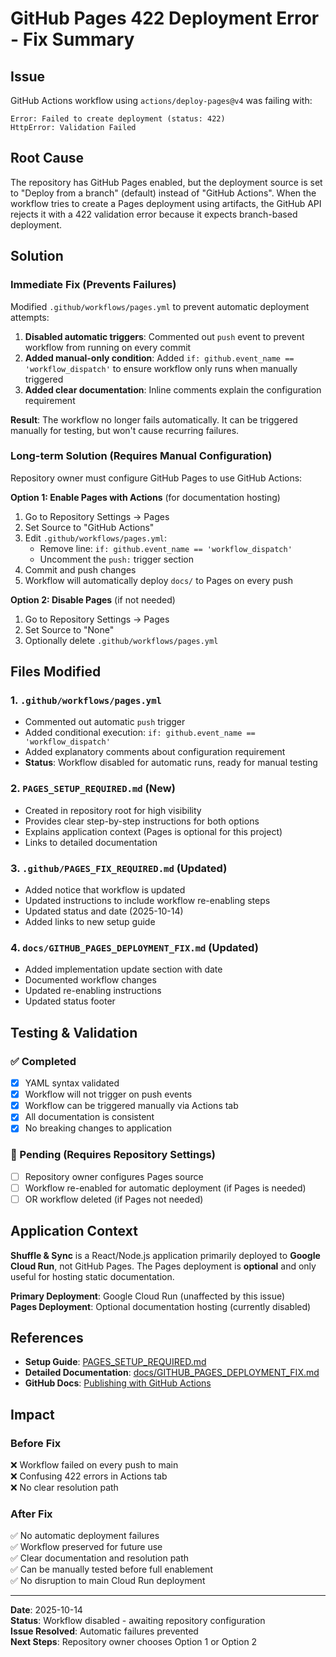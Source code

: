 # GitHub Pages 422 Deployment Error - Fix Summary

## Issue

GitHub Actions workflow using `actions/deploy-pages@v4` was failing with:

```
Error: Failed to create deployment (status: 422)
HttpError: Validation Failed
```

## Root Cause

The repository has GitHub Pages enabled, but the deployment source is set to "Deploy from a branch" (default) instead of "GitHub Actions". When the workflow tries to create a Pages deployment using artifacts, the GitHub API rejects it with a 422 validation error because it expects branch-based deployment.

## Solution

### Immediate Fix (Prevents Failures)

Modified `.github/workflows/pages.yml` to prevent automatic deployment attempts:

1. **Disabled automatic triggers**: Commented out `push` event to prevent workflow from running on every commit
2. **Added manual-only condition**: Added `if: github.event_name == 'workflow_dispatch'` to ensure workflow only runs when manually triggered
3. **Added clear documentation**: Inline comments explain the configuration requirement

**Result**: The workflow no longer fails automatically. It can be triggered manually for testing, but won't cause recurring failures.

### Long-term Solution (Requires Manual Configuration)

Repository owner must configure GitHub Pages to use GitHub Actions:

**Option 1: Enable Pages with Actions** (for documentation hosting)

1. Go to Repository Settings → Pages
2. Set Source to "GitHub Actions"
3. Edit `.github/workflows/pages.yml`:
   - Remove line: `if: github.event_name == 'workflow_dispatch'`
   - Uncomment the `push:` trigger section
4. Commit and push changes
5. Workflow will automatically deploy `docs/` to Pages on every push

**Option 2: Disable Pages** (if not needed)

1. Go to Repository Settings → Pages
2. Set Source to "None"
3. Optionally delete `.github/workflows/pages.yml`

## Files Modified

### 1. `.github/workflows/pages.yml`

- Commented out automatic `push` trigger
- Added conditional execution: `if: github.event_name == 'workflow_dispatch'`
- Added explanatory comments about configuration requirement
- **Status**: Workflow disabled for automatic runs, ready for manual testing

### 2. `PAGES_SETUP_REQUIRED.md` (New)

- Created in repository root for high visibility
- Provides clear step-by-step instructions for both options
- Explains application context (Pages is optional for this project)
- Links to detailed documentation

### 3. `.github/PAGES_FIX_REQUIRED.md` (Updated)

- Added notice that workflow is updated
- Updated instructions to include workflow re-enabling steps
- Updated status and date (2025-10-14)
- Added links to new setup guide

### 4. `docs/GITHUB_PAGES_DEPLOYMENT_FIX.md` (Updated)

- Added implementation update section with date
- Documented workflow changes
- Updated re-enabling instructions
- Updated status footer

## Testing & Validation

### ✅ Completed

- [x] YAML syntax validated
- [x] Workflow will not trigger on push events
- [x] Workflow can be triggered manually via Actions tab
- [x] All documentation is consistent
- [x] No breaking changes to application

### 🔄 Pending (Requires Repository Settings)

- [ ] Repository owner configures Pages source
- [ ] Workflow re-enabled for automatic deployment (if Pages is needed)
- [ ] OR workflow deleted (if Pages not needed)

## Application Context

**Shuffle & Sync** is a React/Node.js application primarily deployed to **Google Cloud Run**, not GitHub Pages. The Pages deployment is **optional** and only useful for hosting static documentation.

**Primary Deployment**: Google Cloud Run (unaffected by this issue)  
**Pages Deployment**: Optional documentation hosting (currently disabled)

## References

- **Setup Guide**: [PAGES_SETUP_REQUIRED.md](../PAGES_SETUP_REQUIRED.md)
- **Detailed Documentation**: [docs/GITHUB_PAGES_DEPLOYMENT_FIX.md](../docs/GITHUB_PAGES_DEPLOYMENT_FIX.md)
- **GitHub Docs**: [Publishing with GitHub Actions](https://docs.github.com/en/pages/getting-started-with-github-pages/configuring-a-publishing-source-for-your-github-pages-site#publishing-with-a-custom-github-actions-workflow)

## Impact

### Before Fix

❌ Workflow failed on every push to main  
❌ Confusing 422 errors in Actions tab  
❌ No clear resolution path

### After Fix

✅ No automatic deployment failures  
✅ Workflow preserved for future use  
✅ Clear documentation and resolution path  
✅ Can be manually tested before full enablement  
✅ No disruption to main Cloud Run deployment

---

**Date**: 2025-10-14  
**Status**: Workflow disabled - awaiting repository configuration  
**Issue Resolved**: Automatic failures prevented  
**Next Steps**: Repository owner chooses Option 1 or Option 2
